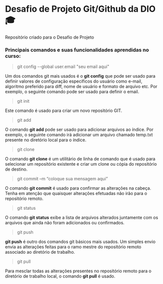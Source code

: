 # Desafio de Projeto Git/Github da DIO 🎓

Repositório criado para o Desafio de Projeto



### Principais comandos e suas funcionalidades aprendidas no curso:


>  git config --global user.email "seu email aqui"

Um dos comandos git mais usados é o **git config** que pode ser usado para definir valores de configuração específicos do usuário como e-mail, algoritmo preferido para diff, nome de usuário e formato de arquivo etc. Por exemplo, o seguinte comando pode ser usado para definir o email.
<br>

>  git init

Este comando é usado para criar um novo repositório GIT.


>  git add

O comando **git add** pode ser usado para adicionar arquivos ao índice. Por exemplo, o seguinte comando irá adicionar um arquivo chamado temp.txt presente no diretório local para o índice.


>  git clone

O comando __git clone__ é um utilitário de linha de comando que é usado para selecionar um repositório existente e criar um clone ou cópia do repositório de destino.


>  git commit –m “coloque sua mensagem aqui”

O comando **git commit** é usado para confirmar as alterações na cabeça. Tenha em atenção que quaisquer alterações efetuadas não irão para o repositório remoto.


>  git status

O comando **git status** exibe a lista de arquivos alterados juntamente com os arquivos que ainda não foram adicionados ou confirmados.


>  git push

**git push** é outro dos comandos git básicos mais usados. Um simples envio envia as alterações feitas para o ramo mestre do repositório remoto associado ao diretório de trabalho.


>  git pull

Para mesclar todas as alterações presentes no repositório remoto para o diretório de trabalho local, o comando __git pull__ é usado. 
